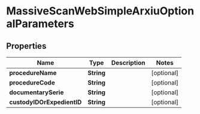 

# MassiveScanWebSimpleArxiuOptionalParameters


## Properties

| Name | Type | Description | Notes |
|------------ | ------------- | ------------- | -------------|
|**procedureName** | **String** |  |  [optional] |
|**procedureCode** | **String** |  |  [optional] |
|**documentarySerie** | **String** |  |  [optional] |
|**custodyIDOrExpedientID** | **String** |  |  [optional] |



